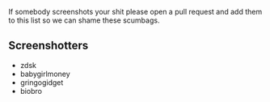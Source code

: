 If somebody screenshots your shit please open a pull request and add them to this list so we can shame these scumbags.

## Screenshotters

- zdsk
- babygirlmoney
- gringogidget
- biobro
